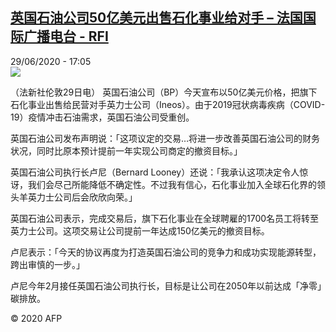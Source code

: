 <!--1593449789000-->
[英国石油公司50亿美元出售石化事业给对手 – 法国国际广播电台 - RFI](http://www.rfi.fr//cn/contenu/20200629-%E8%8B%B1%E5%9B%BD%E7%9F%B3%E6%B2%B9%E5%85%AC%E5%8F%B850%E4%BA%BF%E7%BE%8E%E5%85%83%E5%87%BA%E5%94%AE%E7%9F%B3%E5%8C%96%E4%BA%8B%E4%B8%9A%E7%BB%99%E5%AF%B9%E6%89%8B)
------

<div>29/06/2020 - 17:05</div><img src="https://s.rfi.fr/media/display/b62a23fc-ba21-11ea-84b1-005056a98db9/w:310/p:16x9/eco0004b.200629230502.jpg"><div class="t-content__body u-clearfix"><div class="m-interstitial"></div><p>（法新社伦敦29日电）    英国石油公司（BP）今天宣布以50亿美元价格，把旗下石化事业出售给民营对手英力士公司（Ineos）。由于2019冠状病毒疾病（COVID-19）疫情冲击石油需求，英国石油公司受重创。</p><p>    英国石油公司发布声明说：「这项议定的交易…将进一步改善英国石油公司的财务状况，同时比原本预计提前一年实现公司商定的撤资目标。」</p><p>    英国石油公司执行长卢尼（Bernard Looney）还说：「我承认这项决定令人惊讶，我们会尽己所能降低不确定性。不过我有信心，石化事业加入全球石化界的领头羊英力士公司后会欣欣向荣。」</p><p>    英国石油公司表示，完成交易后，旗下石化事业在全球聘雇的1700名员工将转至英力士公司。这项交易让公司提前一年达成150亿美元的撤资目标。</p><p>    卢尼表示：「今天的协议再度为打造英国石油公司的竞争力和成功实现能源转型，跨出审慎的一步。」</p><p>    卢尼今年2月接任英国石油公司执行长，目标是让公司在2050年以前达成「净零」碳排放。</p><p class="t-copyright">© 2020 AFP</p>        </div>
